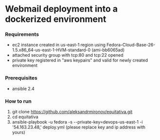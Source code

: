 # Webmail deployment into a dockerized environment

### Requirements
* ec2 instance created in us-east-1 region using Fedora-Cloud-Base-26-1.5.x86_64-us-east-1-HVM-standard-0 (ami-bb6065ad)
* attached security group with tcp:80 and tcp:22 opened
* private key registered in "aws keypairs" and valid for newly created environment

### Prerequisites
* ansible 2.4

### How to run 
1. git clone https://github.com/aleksandrmironov/equitativa.git
2. cd equitativa
3. ansible-playbook -u fedora -s --private-key=devops-us-east-1 -i '54.163.23.48,' deploy.yml (please replace key and ip address with yours)


